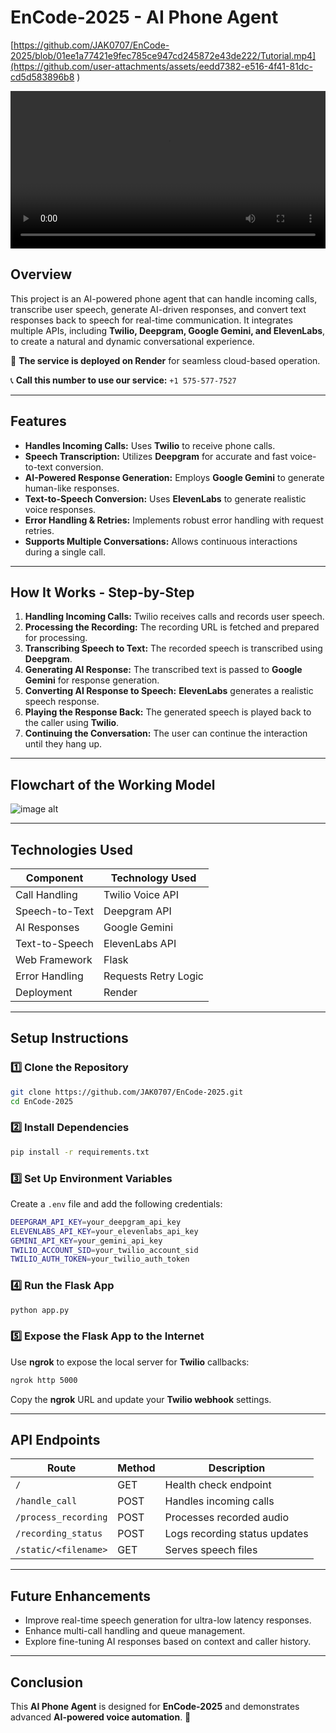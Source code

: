 # EnCode-2025 - AI Phone Agent

[https://github.com/JAK0707/EnCode-2025/blob/01ee1a77421e9fec785ce947cd245872e43de222/Tutorial.mp4](https://github.com/user-attachments/assets/eedd7382-e516-4f41-81dc-cd5d583896b8
)

<video width="100%" controls>
  <source src="https://github.com/YOUR_GITHUB_USERNAME/EnCode-2025/blob/main/tutorial.mp4" type="video/mp4">
  Your browser does not support the video tag.
</video>

## Overview
This project is an AI-powered phone agent that can handle incoming calls, transcribe user speech, generate AI-driven responses, and convert text responses back to speech for real-time communication. It integrates multiple APIs, including **Twilio, Deepgram, Google Gemini, and ElevenLabs**, to create a natural and dynamic conversational experience.

🚀 **The service is deployed on Render** for seamless cloud-based operation.

📞 **Call this number to use our service:** `‪+1 575-577-7527‬`

---

## Features
- **Handles Incoming Calls:** Uses **Twilio** to receive phone calls.
- **Speech Transcription:** Utilizes **Deepgram** for accurate and fast voice-to-text conversion.
- **AI-Powered Response Generation:** Employs **Google Gemini** to generate human-like responses.
- **Text-to-Speech Conversion:** Uses **ElevenLabs** to generate realistic voice responses.
- **Error Handling & Retries:** Implements robust error handling with request retries.
- **Supports Multiple Conversations:** Allows continuous interactions during a single call.

---

## How It Works - Step-by-Step
1. **Handling Incoming Calls:** Twilio receives calls and records user speech.
2. **Processing the Recording:** The recording URL is fetched and prepared for processing.
3. **Transcribing Speech to Text:** The recorded speech is transcribed using **Deepgram**.
4. **Generating AI Response:** The transcribed text is passed to **Google Gemini** for response generation.
5. **Converting AI Response to Speech:** **ElevenLabs** generates a realistic speech response.
6. **Playing the Response Back:** The generated speech is played back to the caller using **Twilio**.
7. **Continuing the Conversation:** The user can continue the interaction until they hang up.

---

## Flowchart of the Working Model
![image alt](https://github.com/JAK0707/EnCode-2025/blob/01ee1a77421e9fec785ce947cd245872e43de222/flowchart.png)

---

## Technologies Used

| Component          | Technology Used        |
|--------------------|-----------------------|
| Call Handling     | Twilio Voice API       |
| Speech-to-Text    | Deepgram API          |
| AI Responses      | Google Gemini         |
| Text-to-Speech    | ElevenLabs API        |
| Web Framework     | Flask                 |
| Error Handling    | Requests Retry Logic  |
| Deployment        | Render                |

---

## Setup Instructions

### 1️⃣ Clone the Repository
```sh
git clone https://github.com/JAK0707/EnCode-2025.git
cd EnCode-2025
```

### 2️⃣ Install Dependencies
```sh
pip install -r requirements.txt
```

### 3️⃣ Set Up Environment Variables
Create a `.env` file and add the following credentials:
```sh
DEEPGRAM_API_KEY=your_deepgram_api_key
ELEVENLABS_API_KEY=your_elevenlabs_api_key
GEMINI_API_KEY=your_gemini_api_key
TWILIO_ACCOUNT_SID=your_twilio_account_sid
TWILIO_AUTH_TOKEN=your_twilio_auth_token
```

### 4️⃣ Run the Flask App
```sh
python app.py
```

### 5️⃣ Expose the Flask App to the Internet
Use **ngrok** to expose the local server for **Twilio** callbacks:
```sh
ngrok http 5000
```
Copy the **ngrok** URL and update your **Twilio webhook** settings.

---

## API Endpoints

| Route                 | Method | Description                  |
|----------------------|--------|------------------------------|
| `/`                 | GET    | Health check endpoint        |
| `/handle_call`      | POST   | Handles incoming calls       |
| `/process_recording`| POST   | Processes recorded audio     |
| `/recording_status` | POST   | Logs recording status updates |
| `/static/<filename>`| GET    | Serves speech files          |

---

## Future Enhancements
- Improve real-time speech generation for ultra-low latency responses.
- Enhance multi-call handling and queue management.
- Explore fine-tuning AI responses based on context and caller history.

---

## Conclusion
This **AI Phone Agent** is designed for **EnCode-2025** and demonstrates advanced **AI-powered voice automation**. 🚀

